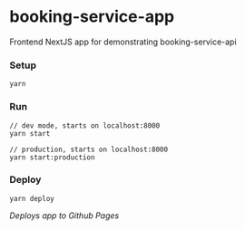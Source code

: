 # booking-service-app

Frontend NextJS app for demonstrating booking-service-api

### Setup

```
yarn
```

### Run

```
// dev mode, starts on localhost:8000
yarn start

// production, starts on localhost:8000
yarn start:production
```

### Deploy

```
yarn deploy
```

_Deploys app to Github Pages_
